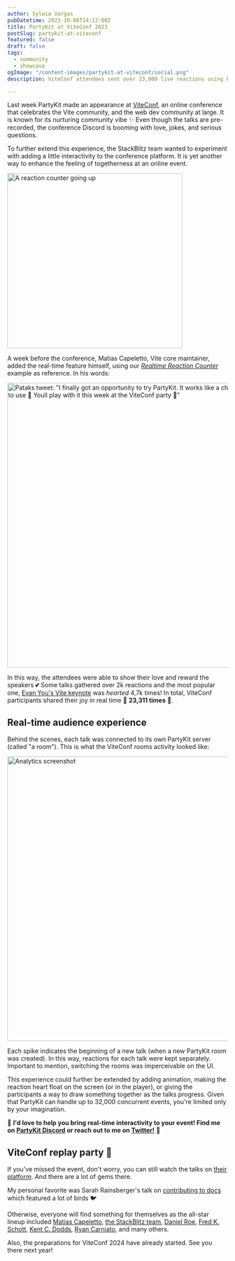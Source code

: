```yaml
---
author: Sylwia Vargas
pubDatetime: 2023-10-08T14:12:00Z
title: PartyKit at ViteConf 2023
postSlug: partykit-at-viteconf
featured: false
draft: false
tags:
  - community
  - showcase
ogImage: "/content-images/partykit-at-viteconf/social.png"
description: ViteConf attendees sent over 23,000 live reactions using PartyKit.

---
```


Last week PartyKit made an appearance at [ViteConf](https://viteconf.org/23), an online conference that celebrates the Vite community, and the web dev community at large. It is known for its nurturing community vibe ✨ Even though the talks are pre-recorded, the conference Discord is booming with love, jokes, and serious questions.

To further extend this experience, the StackBlitz team wanted to experiment with adding a little interactivity to the conference platform. It is yet another way to enhance the feeling of togetherness at an online event.

<img style="width:400px; height: auto;" src="/content-images/partykit-at-viteconf/hearts-go-up.gif" alt='A reaction counter going up'>

A week before the conference, Matias Capeletto, Vite core maintainer, added the real-time feature himself, using our [*Realtime Reaction Counter*](https://github.com/partykit/example-reactions) example as reference. In his words:

<a href="https://twitter.com/patak_dev/status/1708849034201268561" target="_blank" rel="noopener noreferrer"><img style="width:650px; height: auto;" src="/content-images/partykit-at-viteconf/patak-partykit.png" alt='Pataks tweet: "I finally got an opportunity to try PartyKit. It works like a charm. A true pleasure to use 💜 Youll play with it this week at the ViteConf party 🍿"'></a>

In this way, the attendees were able to show their love and reward the speakers 💕 Some talks gathered over 2k reactions and the most popular one, [Evan You's Vite keynote](https://viteconf.org/23/replay/vite_keynote) was *hearted* 4,7k times! In total, ViteConf participants shared their joy in real time <nobr>🎈 **23,311 times** 🎈.</nobr>

## Real-time audience experience

Behind the scenes, each talk was connected to its own PartyKit server (called "a room"). This is what the ViteConf rooms activity looked like:

<img style="width:650px; height: auto;" src="/content-images/partykit-at-viteconf/viteconf-analytics.png" alt='Analytics screenshot'>

Each spike indicates the beginning of a new talk (when a new PartyKit room was created). In this way, reactions for each talk were kept separately. Important to mention, switching the rooms was imperceivable on the UI.

This experience could further be extended by adding animation, making the reaction heart float on the screen (or in the player), or giving the participants a way to draw something together as the talks progress. Given that PartyKit can handle up to 32,000 concurrent events, you're limited only by your imagination.

🎈 **I'd love to help you bring real-time interactivity to your event! Find me on <a href="https://discord.gg/8RXNx7ED3j" target="_blank" rel="noopener noreferrer">PartyKit Discord</a> or reach out to me on <a href="https://twitter.com/sylwiavargas" target="_blank" rel="noopener noreferrer">Twitter!</a>** 🎈

## ViteConf replay party 🍿

If you've missed the event, don't worry, you can still watch the talks on [their platform](https://viteconf.org/23/replay). And there are a lot of gems there.

My personal favorite was Sarah Rainsberger's talk on [contributing to docs](https://viteconf.org/23/replay/docs) which featured a lot of birds 🐦

Otherwise, everyone will find something for themselves as the all-star lineup included [Matias Capeletto](https://viteconf.org/23/replay/vite_philosophy), [the StackBlitz team](https://viteconf.org/23/replay/stackblitz_keynote), [Daniel Roe](https://viteconf.org/23/replay/nuxt), [Fred K. Schott](https://viteconf.org/23/replay/astro), [Kent C. Dodds](https://viteconf.org/23/replay/vite_react_router), [Ryan Carniato](https://viteconf.org/23/replay/solid), and many others.

Also, the preparations for ViteConf 2024 have already started. See you there next year!